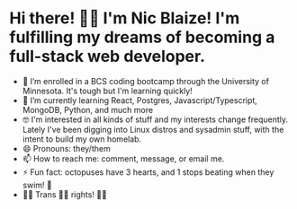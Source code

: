 # Hi there! 👋🏻 I'm Nic Blaize! I'm fulfilling my dreams of becoming a full-stack web developer.

- 🔭 I’m  enrolled in a BCS coding bootcamp through the University of Minnesota. It's tough but I'm learning quickly!
- 🌱 I’m currently learning React, Postgres, Javascript/Typescript, MongoDB, Python, and much more
- 🤓 I'm interested in all kinds of stuff and my interests change frequently. Lately I've been digging into Linux distros and sysadmin stuff, with the intent to build my own homelab.
- 😄 Pronouns: they/them
- 📫 How to reach me: comment, message, or email me.
- ⚡ Fun fact: octopuses have 3 hearts, and 1 stops beating when they swim! 🐙
- 🏳️‍⚧️ Trans 💪🏻 rights! 🏳️‍⚧️
